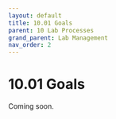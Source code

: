 ```yaml
---
layout: default
title: 10.01 Goals
parent: 10 Lab Processes
grand_parent: Lab Management
nav_order: 2
---
```


# 10.01 Goals

Coming soon.